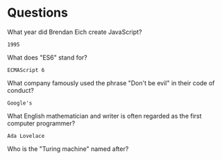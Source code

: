 # Questions

What year did Brendan Eich create JavaScript?

```
1995
```

What does "ES6" stand for?

```
ECMAScript 6
```

What company famously used the phrase "Don't be evil" in their code of conduct?

```
Google's
```

What English mathematician and writer is often regarded as the first computer programmer?

```
Ada Lovelace
```

Who is the "Turing machine" named after?

```

```
